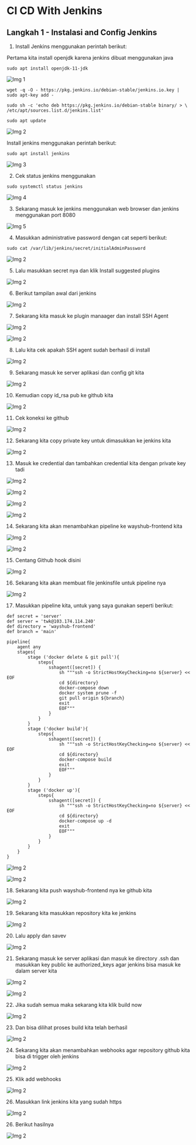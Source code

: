 # CI CD With Jenkins

## Langkah 1 - Instalasi and Config Jenkins

1. Install Jenkins menggunakan perintah berikut:

Pertama kita install openjdk karena jenkins dibuat menggunakan java

```
sudo apt install openjdk-11-jdk
```

![Img 1](assets/1.png)

```
wget -q -O - https://pkg.jenkins.io/debian-stable/jenkins.io.key | sudo apt-key add -
```

```
sudo sh -c 'echo deb https://pkg.jenkins.io/debian-stable binary/ > \
/etc/apt/sources.list.d/jenkins.list'
```

```
sudo apt update
```

![Img 2](assets/2.png)

Install jenkins menggunakan perintah berikut:

```
sudo apt install jenkins
```

![Img 3](assets/3.png)

2. Cek status jenkins menggunakan 

```
sudo systemctl status jenkins
```

![Img 4](assets/4.png)

3. Sekarang masuk ke jenkins menggunakan web browser dan jenkins menggunakan port 8080

![Img 5](assets/5.png)

4. Masukkan administrative password dengan cat seperti berikut:

```
sudo cat /var/lib/jenkins/secret/initialAdminPassword
```

![Img 2](assets/6.png)

5. Lalu masukkan secret nya dan klik Install suggested plugins

![Img 2](assets/7.png)

6. Berikut tampilan awal dari jenkins

![Img 2](assets/8.png)

7. Sekarang kita masuk ke plugin manaager dan install SSH Agent

![Img 2](assets/16.png)

![Img 2](assets/9.png)

8. Lalu kita cek apakah SSH agent sudah berhasil di install

![Img 2](assets/10.png)

9. Sekarang masuk ke server aplikasi dan config git kita

![Img 2](assets/11.png)

10. Kemudian copy id_rsa pub ke github kita

![Img 2](assets/12.png)

11. Cek koneksi ke github

![Img 2](assets/13.png)

12. Sekarang kita copy private key untuk dimasukkan ke jenkins kita

![Img 2](assets/14.png)

13. Masuk ke credential dan tambahkan credential kita dengan private key tadi

![Img 2](assets/16.png)

![Img 2](assets/17.png)

![Img 2](assets/18.png)

![Img 2](assets/19.png)

14. Sekarang kita akan menambahkan pipeline ke wayshub-frontend kita

![Img 2](assets/20.png)

![Img 2](assets/21.png)

15. Centang Github hook disini

![Img 2](assets/22.png)

16. Sekarang kita akan membuat file jenkinsfile untuk pipeline nya

![Img 2](assets/23.png)

17. Masukkan pipeline kita, untuk yang saya gunakan seperti berikut:

```
def secret = 'server'
def server = 'twk@103.174.114.240'
def directory = 'wayshub-frontend'
def branch = 'main'

pipeline{
    agent any
    stages{
        stage ('docker delete & git pull'){
            steps{
                sshagent([secret]) {
                    sh """ssh -o StrictHostKeyChecking=no ${server} << EOF
                    cd ${directory}
                    docker-compose down
                    docker system prune -f
                    git pull origin ${branch}
                    exit
                    EOF"""
                }
            }
        }
        stage ('docker build'){
            steps{
                sshagent([secret]) {
                    sh """ssh -o StrictHostKeyChecking=no ${server} << EOF
                    cd ${directory}
                    docker-compose build
                    exit
                    EOF"""
                }
            }
        }
        stage ('docker up'){
            steps{
                sshagent([secret]) {
                    sh """ssh -o StrictHostKeyChecking=no ${server} << EOF
                    cd ${directory}
                    docker-compose up -d
                    exit
                    EOF"""
                }
            }
        }
    }
}
```

![Img 2](assets/24.png)

![Img 2](assets/25.png)

18. Sekarang kita push wayshub-frontend nya ke github kita

![Img 2](assets/26.png)

19. Sekarang kita masukkan repository kita ke jenkins

![Img 2](assets/28.png)

20. Lalu apply dan savev

![Img 2](assets/29.png)

21. Sekarang masuk ke server aplikasi dan masuk ke directory .ssh dan masukkan key public ke authorized_keys agar jenkins bisa masuk ke dalam server kita

![Img 2](assets/30.png)

![Img 2](assets/31.png)

22. Jika sudah semua maka sekarang kita klik build now

![Img 2](assets/32.png)

23. Dan bisa dilihat proses build kita telah berhasil

![Img 2](assets/33.png)

24. Sekarang kita akan menambahkan webhooks agar repository github kita bisa di trigger oleh jenkins

![Img 2](assets/34.png)

25. Klik add webhooks

![Img 2](assets/35.png)

26. Masukkan link jenkins kita yang sudah https

![Img 2](assets/36.png)

26. Berikut hasilnya

![Img 2](assets/37.png)
